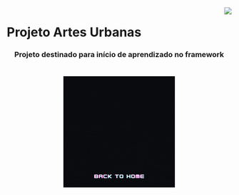 <img  align="right" height="80em" src="https://cdn.jsdelivr.net/gh/devicons/devicon/icons/bootstrap/bootstrap-original-wordmark.svg" />
          

# Projeto Artes Urbanas

<div align ="center">
          <h3>Projeto destinado para início de aprendizado no framework</h3>
</div>          

#

<div align="center">
  <a  href="https://github.com/LeandroDukievicz" target="_blank"><img  height="250em"src="https://github.com/LeandroDukievicz/LeandroDukievicz/blob/main/gif%20btn%20git.gif" target="_blank">
</div>            
